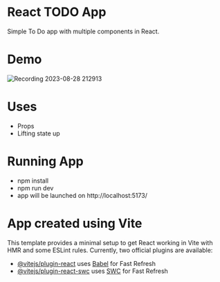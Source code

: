 # React TODO App
Simple To Do app with multiple components in React.

# Demo

![Recording 2023-08-28 212913](https://github.com/agrawalrohant/ReactToDoApp/assets/57856344/a27d0f0c-b5dd-4394-9307-942eb674058d)


# Uses
- Props
- Lifting state up

# Running App
- npm install
- npm run dev
- app will be launched on http://localhost:5173/

# App created using Vite
This template provides a minimal setup to get React working in Vite with HMR and some ESLint rules.
Currently, two official plugins are available:
- [@vitejs/plugin-react](https://github.com/vitejs/vite-plugin-react/blob/main/packages/plugin-react/README.md) uses [Babel](https://babeljs.io/) for Fast Refresh
- [@vitejs/plugin-react-swc](https://github.com/vitejs/vite-plugin-react-swc) uses [SWC](https://swc.rs/) for Fast Refresh
